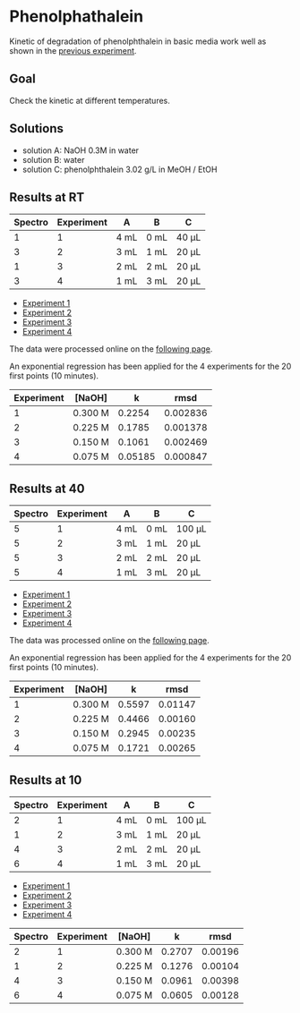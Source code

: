 # Phenolphathalein

Kinetic of degradation of phenolphthalein in basic media work well as shown in the [previous experiment](../20190406/README.md).

## Goal

Check the kinetic at different temperatures.

## Solutions

- solution A: NaOH 0.3M in water
- solution B: water
- solution C: phenolphthalein 3.02 g/L in MeOH / EtOH

## Results at RT

| Spectro | Experiment | A    | B    | C     |
| ------- | ---------- | ---- | ---- | ----- |
| 1       | 1          | 4 mL | 0 mL | 40 µL |
| 3       | 2          | 3 mL | 1 mL | 20 µL |
| 1       | 3          | 2 mL | 2 mL | 20 µL |
| 3       | 4          | 1 mL | 3 mL | 20 µL |

- [Experiment 1](exp1-RT.txt)
- [Experiment 2](exp2-RT.txt)
- [Experiment 3](exp3-RT.txt)
- [Experiment 4](exp4-RT.txt)

The data were processed online on the [following page](https://www.cheminfo.org/?viewURL=https%3A%2F%2Fcouch.cheminfo.org%2Fcheminfo-public%2F7b6eb01da45510275179c4b587bb63f0%2Fview.json&loadversion=true&fillsearch=Analyse+spectro+log).

An exponential regression has been applied for the 4 experiments for the 20 first points (10 minutes).

| Experiment | [NaOH]  | k       | rmsd     |
| ---------- | ------- | ------- | -------- |
| 1          | 0.300 M | 0.2254  | 0.002836 |
| 2          | 0.225 M | 0.1785  | 0.001378 |
| 3          | 0.150 M | 0.1061  | 0.002469 |
| 4          | 0.075 M | 0.05185 | 0.000847 |

## Results at 40

| Spectro | Experiment | A    | B    | C      |
| ------- | ---------- | ---- | ---- | ------ |
| 5       | 1          | 4 mL | 0 mL | 100 µL |
| 5       | 2          | 3 mL | 1 mL | 20 µL  |
| 5       | 3          | 2 mL | 2 mL | 20 µL  |
| 5       | 4          | 1 mL | 3 mL | 20 µL  |

- [Experiment 1](exp1-40.txt)
- [Experiment 2](exp2-40.txt)
- [Experiment 3](exp3-40.txt)
- [Experiment 4](exp4-40.txt)

The data was processed online on the [following page](https://www.cheminfo.org/?viewURL=https%3A%2F%2Fcouch.cheminfo.org%2Fcheminfo-public%2F7b6eb01da45510275179c4b587bb63f0%2Fview.json&loadversion=true&fillsearch=Analyse+spectro+log).

An exponential regression has been applied for the 4 experiments for the 20 first points (10 minutes).

| Experiment | [NaOH]  | k      | rmsd    |
| ---------- | ------- | ------ | ------- |
| 1          | 0.300 M | 0.5597 | 0.01147 |
| 2          | 0.225 M | 0.4466 | 0.00160 |
| 3          | 0.150 M | 0.2945 | 0.00235 |
| 4          | 0.075 M | 0.1721 | 0.00265 |

## Results at 10

| Spectro | Experiment | A    | B    | C      |
| ------- | ---------- | ---- | ---- | ------ |
| 2       | 1          | 4 mL | 0 mL | 100 µL |
| 1       | 2          | 3 mL | 1 mL | 20 µL  |
| 4       | 3          | 2 mL | 2 mL | 20 µL  |
| 6       | 4          | 1 mL | 3 mL | 20 µL  |

- [Experiment 1](exp1-10.txt)
- [Experiment 2](exp2-10.txt)
- [Experiment 3](exp3-10.txt)
- [Experiment 4](exp4-10.txt)

| Spectro | Experiment | [NaOH]  | k      | rmsd    |
| ------- | ---------- | ------- | ------ | ------- |
| 2       | 1          | 0.300 M | 0.2707 | 0.00196 |
| 1       | 2          | 0.225 M | 0.1276 | 0.00104 |
| 4       | 3          | 0.150 M | 0.0961 | 0.00398 |
| 6       | 4          | 0.075 M | 0.0605 | 0.00128 |
